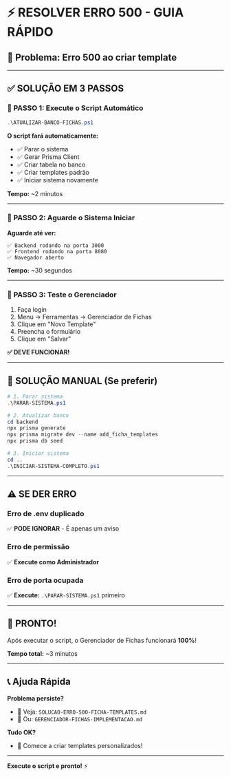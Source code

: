 # ⚡ RESOLVER ERRO 500 - GUIA RÁPIDO

## 🎯 Problema: Erro 500 ao criar template

---

## ✅ SOLUÇÃO EM 3 PASSOS

### **📌 PASSO 1: Execute o Script Automático**

```powershell
.\ATUALIZAR-BANCO-FICHAS.ps1
```

**O script fará automaticamente:**
- ✅ Parar o sistema
- ✅ Gerar Prisma Client
- ✅ Criar tabela no banco
- ✅ Criar templates padrão
- ✅ Iniciar sistema novamente

**Tempo:** ~2 minutos

---

### **📌 PASSO 2: Aguarde o Sistema Iniciar**

**Aguarde até ver:**
```
✅ Backend rodando na porta 3000
✅ Frontend rodando na porta 8080
✅ Navegador aberto
```

**Tempo:** ~30 segundos

---

### **📌 PASSO 3: Teste o Gerenciador**

1. Faça login
2. Menu → Ferramentas → Gerenciador de Fichas
3. Clique em "Novo Template"
4. Preencha o formulário
5. Clique em "Salvar"

**✅ DEVE FUNCIONAR!**

---

## 🔧 SOLUÇÃO MANUAL (Se preferir)

```powershell
# 1. Parar sistema
.\PARAR-SISTEMA.ps1

# 2. Atualizar banco
cd backend
npx prisma generate
npx prisma migrate dev --name add_ficha_templates
npx prisma db seed

# 3. Iniciar sistema
cd ..
.\INICIAR-SISTEMA-COMPLETO.ps1
```

---

## ⚠️ SE DER ERRO

### **Erro de .env duplicado**
✅ **PODE IGNORAR** - É apenas um aviso

### **Erro de permissão**
✅ **Execute como Administrador**

### **Erro de porta ocupada**
✅ **Execute:** `.\PARAR-SISTEMA.ps1` primeiro

---

## 🎉 PRONTO!

Após executar o script, o Gerenciador de Fichas funcionará **100%**!

**Tempo total:** ~3 minutos

---

## 📞 Ajuda Rápida

**Problema persiste?**
- 📖 Veja: `SOLUCAO-ERRO-500-FICHA-TEMPLATES.md`
- 📖 Ou: `GERENCIADOR-FICHAS-IMPLEMENTACAO.md`

**Tudo OK?**
- 🎉 Comece a criar templates personalizados!

---

**Execute o script e pronto!** ⚡
